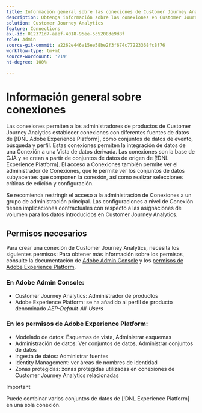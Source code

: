 ```yaml
---
title: Información general sobre las conexiones de Customer Journey Analytics
description: Obtenga información sobre las conexiones en Customer Journey Analytics.
solution: Customer Journey Analytics
feature: Connections
exl-id: 012371d7-aaef-4018-95ee-5c52083e9d8f
role: Admin
source-git-commit: a2262e446a15ee58be2f3f674c77223368fc8f76
workflow-type: tm+mt
source-wordcount: '219'
ht-degree: 100%

---
```


# Información general sobre conexiones

Las conexiones permiten a los administradores de productos de Customer Journey Analytics establecer conexiones con diferentes fuentes de datos de [!DNL Adobe Experience Platform], como conjuntos de datos de evento, búsqueda y perfil. Estas conexiones permiten la integración de datos de una Conexión a una Vista de datos derivada. Las conexiones son la base de CJA y se crean a partir de conjuntos de datos de origen de [!DNL Experience Platform]. El acceso a Conexiones también permite ver el administrador de Conexiones, que le permite ver los conjuntos de datos subyacentes que componen la conexión, así como realizar selecciones críticas de edición y configuración.

Se recomienda restringir el acceso a la administración de Conexiones a un grupo de administración principal. Las configuraciones a nivel de Conexión tienen implicaciones contractuales con respecto a las asignaciones de volumen para los datos introducidos en Customer Journey Analytics.

<!-- Outdated interface 

>[!BEGINSHADEBOX]

See ![VideoCheckedOut](/help/assets/icons/VideoCheckedOut.svg) [Configuring connections](https://video.tv.adobe.com/v/35111/?quality=12&learn=on){target=&#34;_blank&#34;} for a demo video.

>[!ENDSHADEBOX]

-->

## Permisos necesarios

Para crear una conexión de Customer Journey Analytics, necesita los siguientes permisos: Para obtener más información sobre los permisos, consulte la documentación de [Adobe Admin Console](https://helpx.adobe.com/es/enterprise/admin-guide.html/enterprise/using/manage-permissions-and-roles.ug.html) y los [permisos de Adobe Experience Platform](https://experienceleague.adobe.com/es/docs/experience-platform/access-control/home).

### En Adobe Admin Console:

* Customer Journey Analytics: Administrador de productos
* Adobe Experience Platform: se ha añadido al perfil de producto denominado *AEP-Default-All-Users*

### En los permisos de Adobe Experience Platform:

* Modelado de datos: Esquemas de vista, Administrar esquemas
* Administración de datos: Ver conjuntos de datos, Administrar conjuntos de datos
* Ingesta de datos: Administrar fuentes
* Identity Management: ver áreas de nombres de identidad
* Zonas protegidas: zonas protegidas utilizadas en conexiones de Customer Journey Analytics relacionadas

>[!IMPORTANT]
>
>Puede combinar varios conjuntos de datos de [!DNL Experience Platform] en una sola conexión.
